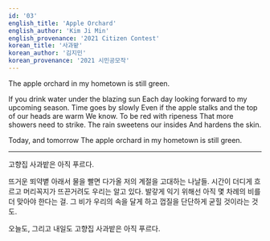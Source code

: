 ```yaml
---
id: '03'
english_title: 'Apple Orchard'
english_author: 'Kim Ji Min'
english_provenance: '2021 Citizen Contest'
korean_title: '사과밭'
korean_author: '김지민'
korean_provenance: '2021 시민공모작'
---
```


The apple orchard in my hometown is still green.

If you drink water under the blazing sun
Each day looking forward to my upcoming season.
Time goes by slowly
Even if the apple stalks and the top of our heads are warm
We know.
To be red with ripeness
That more showers need to strike.
The rain sweetens our insides
And hardens the skin.

Today, and tomorrow
The apple orchard in my hometown is still green.

---

고향집 사과밭은 아직 푸르다.

뜨거운 뙤약볕 아래서 물을 빨면
다가올 저의 계절을 고대하는 나날들.
시간이 더디게 흐르고
머리꼭지가 뜨끈거려도
우리는 알고 있다.
발갛게 익기 위해선 아직
몇 차례의 비를 더 맞아야 한다는 걸.
그 비가 우리의 속을 달게 하고
껍질을 단단하게 굳힐 것이라는 것도.

오늘도, 그리고 내일도
고향집 사과밭은 아직 푸르다.
